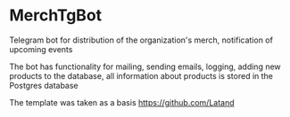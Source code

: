 # MerchTgBot
Telegram bot for distribution of the organization's merch, notification of upcoming events

The bot has functionality for mailing, sending emails, logging, adding new products to the database, all information about products is stored in the Postgres database

The template was taken as a basis https://github.com/Latand
